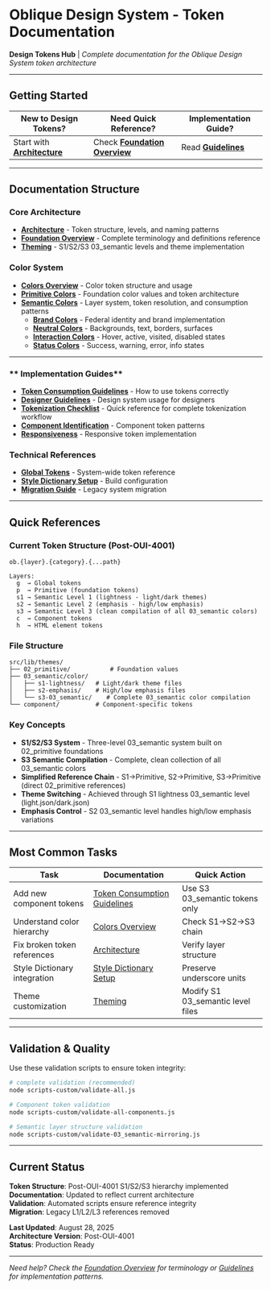 # Oblique Design System - Token Documentation

**Design Tokens Hub** | *Complete documentation for the Oblique Design System token architecture*

---

## **Getting Started**

| **New to Design Tokens?** | **Need Quick Reference?** | **Implementation Guide?** |
|---|---|---|
| Start with [**Architecture**](./architecture.md) | Check [**Foundation Overview**](../02-foundation/01-principles.md) | Read [**Guidelines**](./guidelines-token-consumption.md) |

---

## **Documentation Structure**

### **Core Architecture**
- [**Architecture**](./architecture.md) - Token structure, levels, and naming patterns
- [**Foundation Overview**](../02-foundation/01-principles.md) - Complete terminology and definitions reference
- [**Theming**](./theming.md) - S1/S2/S3 03_semantic levels and theme implementation

### **Color System**
- [**Colors Overview**](./colors/colors-overview.md) - Color token structure and usage
- [**Primitive Colors**](./colors/colors-02_primitive.md) - Foundation color values and token architecture
- [**Semantic Colors**](./colors/colors-03_semantic.md) - Layer system, token resolution, and consumption patterns
  - [**Brand Colors**](./colors/colors-03_semantic-brand.md) - Federal identity and brand implementation
  - [**Neutral Colors**](./colors/colors-03_semantic-neutral.md) - Backgrounds, text, borders, surfaces
  - [**Interaction Colors**](./colors/colors-03_semantic-interaction.md) - Hover, active, visited, disabled states  
  - [**Status Colors**](./colors/colors-03_semantic-status.md) - Success, warning, error, info states

---

### ** Implementation Guides**
- [**Token Consumption Guidelines**](./guidelines-token-consumption.md) - How to use tokens correctly
- [**Designer Guidelines**](./guidelines-for-designers.md) - Design system usage for designers
- [**Tokenization Checklist**](./tokenization-checklist.md) - Quick reference for complete tokenization workflow
- [**Component Identification**](../07-workflow/maintainers/readme.md) - Component token patterns
- [**Responsiveness**](./responsiveness.md) - Responsive token implementation

### **Technical References**
- [**Global Tokens**](./01_global-tokens.md) - System-wide token reference
- [**Style Dictionary Setup**](./style-dictionary-underscore-setup.md) - Build configuration
- [**Migration Guide**](./style-dictionary-underscore-setup.md) - Legacy system migration

---

## **Quick References**

### **Current Token Structure** (Post-OUI-4001)
```
ob.{layer}.{category}.{...path}

Layers:
  g  → Global tokens
  p  → Primitive (foundation tokens)
  s1 → Semantic Level 1 (lightness - light/dark themes)
  s2 → Semantic Level 2 (emphasis - high/low emphasis)
  s3 → Semantic Level 3 (clean compilation of all 03_semantic colors)
  c  → Component tokens
  h  → HTML element tokens
```

### **File Structure**
```
src/lib/themes/
├── 02_primitive/           # Foundation values
├── 03_semantic/color/
│   ├── s1-lightness/   # Light/dark theme files
│   ├── s2-emphasis/    # High/low emphasis files
│   └── s3-03_semantic/    # Complete 03_semantic color compilation
└── component/          # Component-specific tokens
```

### **Key Concepts**
- **S1/S2/S3 System** - Three-level 03_semantic system built on 02_primitive foundations
- **S3 Semantic Compilation** - Complete, clean collection of all 03_semantic colors
- **Simplified Reference Chain** - S1→Primitive, S2→Primitive, S3→Primitive (direct 02_primitive references)
- **Theme Switching** - Achieved through S1 lightness 03_semantic level (light.json/dark.json)
- **Emphasis Control** - S2 03_semantic level handles high/low emphasis variations

---

## **Most Common Tasks**

| **Task** | **Documentation** | **Quick Action** |
|---|---|---|
| Add new component tokens | [Token Consumption Guidelines](./guidelines-token-consumption.md) | Use S3 03_semantic tokens only |
| Understand color hierarchy | [Colors Overview](./colors/colors-overview.md) | Check S1→S2→S3 chain |
| Fix broken token references | [Architecture](./architecture.md) | Verify layer structure |
| Style Dictionary integration | [Style Dictionary Setup](./style-dictionary-underscore-setup.md) | Preserve underscore units |
| Theme customization | [Theming](./theming.md) | Modify S1 03_semantic level files |

---

## **Validation & Quality**

Use these validation scripts to ensure token integrity:

```bash
# complete validation (recommended)
node scripts-custom/validate-all.js

# Component token validation
node scripts-custom/validate-all-components.js

# Semantic layer structure validation  
node scripts-custom/validate-03_semantic-mirroring.js
```

---

## **Current Status**

**Token Structure**: Post-OUI-4001 S1/S2/S3 hierarchy implemented  
**Documentation**: Updated to reflect current architecture  
**Validation**: Automated scripts ensure reference integrity  
**Migration**: Legacy L1/L2/L3 references removed  

**Last Updated**: August 28, 2025  
**Architecture Version**: Post-OUI-4001  
**Status**: Production Ready  

---

*Need help? Check the [Foundation Overview](../02-foundation/01-principles.md) for terminology or [Guidelines](./guidelines-token-consumption.md) for implementation patterns.*
